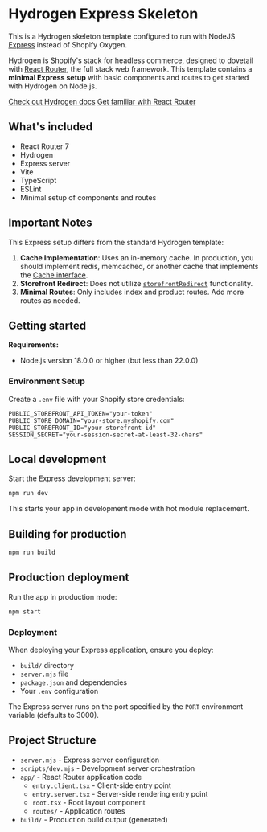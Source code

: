 # Hydrogen Express Skeleton

This is a Hydrogen skeleton template configured to run with NodeJS [Express](https://expressjs.com/) instead of Shopify Oxygen. 

Hydrogen is Shopify's stack for headless commerce, designed to dovetail with [React Router](https://reactrouter.com/), the full stack web framework. This template contains a **minimal Express setup** with basic components and routes to get started with Hydrogen on Node.js.

[Check out Hydrogen docs](https://shopify.dev/custom-storefronts/hydrogen)
[Get familiar with React Router](https://reactrouter.com/en/main)

## What's included

- React Router 7
- Hydrogen
- Express server
- Vite
- TypeScript
- ESLint
- Minimal setup of components and routes

## Important Notes

This Express setup differs from the standard Hydrogen template:

1. **Cache Implementation**: Uses an in-memory cache. In production, you should implement redis, memcached, or another cache that implements the [Cache interface](https://developer.mozilla.org/en-US/docs/Web/API/Cache).
2. **Storefront Redirect**: Does not utilize [`storefrontRedirect`](https://shopify.dev/docs/api/hydrogen/utilities/storefrontredirect) functionality.
3. **Minimal Routes**: Only includes index and product routes. Add more routes as needed.

## Getting started

**Requirements:**

- Node.js version 18.0.0 or higher (but less than 22.0.0)

### Environment Setup

Create a `.env` file with your Shopify store credentials:

```env
PUBLIC_STOREFRONT_API_TOKEN="your-token"
PUBLIC_STORE_DOMAIN="your-store.myshopify.com"
PUBLIC_STOREFRONT_ID="your-storefront-id"
SESSION_SECRET="your-session-secret-at-least-32-chars"
```

## Local development

Start the Express development server:

```bash
npm run dev
```

This starts your app in development mode with hot module replacement.

## Building for production

```bash
npm run build
```

## Production deployment

Run the app in production mode:

```bash
npm start
```

### Deployment

When deploying your Express application, ensure you deploy:

- `build/` directory
- `server.mjs` file
- `package.json` and dependencies
- Your `.env` configuration

The Express server runs on the port specified by the `PORT` environment variable (defaults to 3000).

## Project Structure

- `server.mjs` - Express server configuration
- `scripts/dev.mjs` - Development server orchestration
- `app/` - React Router application code
  - `entry.client.tsx` - Client-side entry point
  - `entry.server.tsx` - Server-side rendering entry point
  - `root.tsx` - Root layout component
  - `routes/` - Application routes
- `build/` - Production build output (generated)